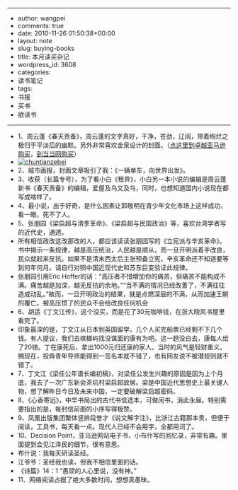 - --
- author: wangpei
- comments: true
- date: 2010-11-26 01:50:38+00:00
- layout: note
- slug: buying-books
- title: 本月读买杂记
- wordpress_id: 3608
- categories:
- 读书笔记
- tags:
- 书报
- 买书
- 欲读书
- --
- 1、周云蓬《春天责备》，周云蓬的文字真好，干净，苍劲，辽阔，带着绚烂之极归于平淡后的幽默。另外非常喜欢金泉设计的封面。（[点这里到卓越亚马逊购买](http://www.amazon.cn/mn/detailApp/ref=sr_1_1?_encoding=UTF8&s=books&qid=1290737404&asin=B004C7V0TW&sr=8-1)，[到当当网购买](http://product.dangdang.com/product.aspx?product_id=20972524&ref=search-1-pub)）
- [![chuntianzebei](http://farm6.static.flickr.com/5165/5207584383_27e35a03b9_m.jpg)](http://www.flickr.com/photos/42121485@N00/5207584383)
- 2、城市画报，封面文章吸引了我：《一辆单车，向世界出发》。
- 3、收获（长篇专号），为了看小白《租界》，小白另一本小说的编辑是周云蓬新书《春天责备》的编辑，爱屋及乌又及乌，同时，也想知道国内小说现在都写成啥样了。
- 4、最小说，出于好奇，是什么因素让郭敬明在青少年文化市场上这样成功，看一眼，死不了人。
- 5、张朋园《梁启超与清季革命》、《梁启超与民国政治》等，喜欢台湾学者写的近代史，通透。
- 所有相信政改这改那改的人，都应该读读张朋园写的《立宪派与辛亥革命》。书中揭示一条规律，越是高压统治，人民越是顺从，而一旦开明派着手改良，民众就起来反抗。如果不是清末西太后主张预备立宪，辛亥革命还不知道要等到何年何月。请自行对照中国近现代史和苏东巨变验证此规律。
- 张朋园引用Eric Hoffer的话：“高压者不惜增加你的痛苦，但痛苦不能构成不满。痛苦越是加深，越无反抗的余地。”“当不满的情况已经改善了，不满往往造成动乱。”故而，一旦开明政治的结果，就是点燃深层的不满，从而加速王朝的覆亡。被高压惯了的民众不会给改良任何机会
- 6、胡适《丁文江传》，这个没买，而是花了30元咖啡钱，在浙大晓风书屋里看完了。
- 印象最深的是，丁文江从日本到英国留学，几个人买完船票已经剩不下几个钱。有人提议，我们去槟榔屿找没谋面的康有为吧。这一趟没白去，康每人给了20镑。丁在康死后，拿出1000元归还康的家人。当时的风气是轻财重义。搁现在，投奔青年导师能得到一签名本就不错了，也有网友说不被潜规则就不错了。
- 7、丁文江《梁任公年谱长编初稿》，对梁任公发生兴趣的原因是因为上个月底，我去了一次广东新会茶坑村梁启超故居。梁是中国近代思想史上最关键人物，想了解昨日今日及未来中国，一定要破解梁启超密码。
- 8、《心香寄远》，中华书局出的古代书信选本，可做闲书，消此永昼。特别需要指出的是，每封信前面的小序写得极赞。
- 9、凤凰出版集团繁体竖排段誉才《说文解字注》，比浙江古籍那本贵，但便于阅读，工具书，每天看一点。现代人已经不会用字，全都用词了。
- 10、Decision Point，亚马逊网站电子书，小布什写的回忆录，非常有趣。里面提到会见江泽民的细节，很有意思。
- 布什说：我每天研读圣经。
- 江爷爷：圣经我也读，但我不相信里面的话。
- 《诗篇》14：1 “愚顽的人心里说，没有神。”
- 11、网络阅读占据了绝大多数时间，想想真愚昧。
